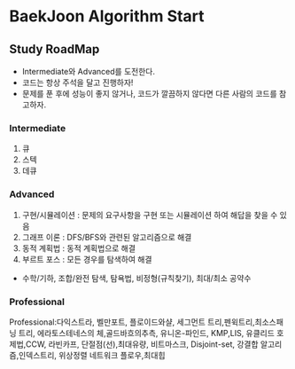 # BaekJoon Algorithm Start  

## Study RoadMap

* Intermediate와 Advanced를 도전한다.
* 코드는 항상 주석을 달고 진행하자!
* 문제를 푼 후에 성능이 좋지 않거나, 코드가 깔끔하지 않다면 다른 사람의 코드를 참고하자.

### Intermediate
1. 큐
2. 스텍
3. 데큐

### Advanced
1. 구현/시뮬레이션 : 문제의 요구사항을 구현 또는 시뮬레이션 하여 해답을 찾을 수 있음
2. 그래프 이론 : DFS/BFS와 관련된 알고리즘으로 해결
3. 동적 계획법 : 동적 계획법으로 해결
4. 부르트 포스 : 모든 경우를 탐색하여 해결


+ 수학/기하, 조합/완전 탐색, 탐욕법, 비정형(규칙찾기), 최대/최소 공약수

### Professional
Professional:다익스트라, 벨만포트, 플로이드와샬, 세그먼트 트리,펜윅트리,최소스패닝 트리, 에라토스테네스의 체,골드바흐의추측, 유니온-파인드,
 KMP,LIS, 유클리드 호제법,CCW, 라빈카프, 단절점(선),최대유량, 비트마스크, Disjoint-set, 강결합 알고리즘,인덱스트리, 위상정렬
네트워크 플로우,최대힙



